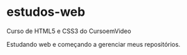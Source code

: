 # estudos-web
 Curso de HTML5 e CSS3 do CursoemVideo

Estudando web e começando a gerenciar meus repositórios.